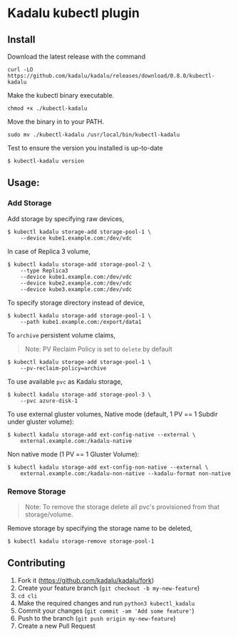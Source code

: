 # Kadalu kubectl plugin

## Install

Download the latest release with the command

```
curl -LO https://github.com/kadalu/kadalu/releases/download/0.8.0/kubectl-kadalu
```

Make the kubectl binary executable.

```
chmod +x ./kubectl-kadalu
```

Move the binary in to your PATH.

```
sudo mv ./kubectl-kadalu /usr/local/bin/kubectl-kadalu
```

Test to ensure the version you installed is up-to-date

```
$ kubectl-kadalu version
```

## Usage:

### Add Storage

Add storage by specifying raw devices,

```
$ kubectl kadalu storage-add storage-pool-1 \
    --device kube1.example.com:/dev/vdc
```

In case of Replica 3 volume,

```
$ kubectl kadalu storage-add storage-pool-2 \
    --type Replica3
    --device kube1.example.com:/dev/vdc
    --device kube2.example.com:/dev/vdc
    --device kube3.example.com:/dev/vdc
```

To specify storage directory instead of device,

```
$ kubectl kadalu storage-add storage-pool-1 \
    --path kube1.example.com:/export/data1
```

To `archive` persistent volume claims,
> Note:
> PV Reclaim Policy is set to `delete` by default

```
$ kubectl kadalu storage-add storage-pool-1 \
    --pv-reclaim-policy=archive
```

To use available `pvc` as Kadalu storage,

```
$ kubectl kadalu storage-add storage-pool-3 \
    --pvc azure-disk-1
```

To use external gluster volumes,
Native mode (default, 1 PV ==  1 Subdir under gluster volume):
```
$ kubectl kadalu storage-add ext-config-native --external \
    external.example.com:/kadalu-native
```

Non native mode (1 PV == 1 Gluster Volume):
```
$ kubectl kadalu storage-add ext-config-non-native --external \
    external.example.com:/kadalu-non-native --kadalu-format non-native
```

### Remove Storage

> Note:
> To remove the storage delete all pvc's provisioned from that storage/volume.

Remove storage by specifying the storage name to be deleted,

```
$ kubectl kadalu storage-remove storage-pool-1
```

## Contributing

1. Fork it (<https://github.com/kadalu/kadalu/fork>)
2. Create your feature branch (`git checkout -b my-new-feature`)
3. `cd cli`
4. Make the required changes and run `python3 kubectl_kadalu`
5. Commit your changes (`git commit -am 'Add some feature'`)
4. Push to the branch (`git push origin my-new-feature`)
5. Create a new Pull Request

